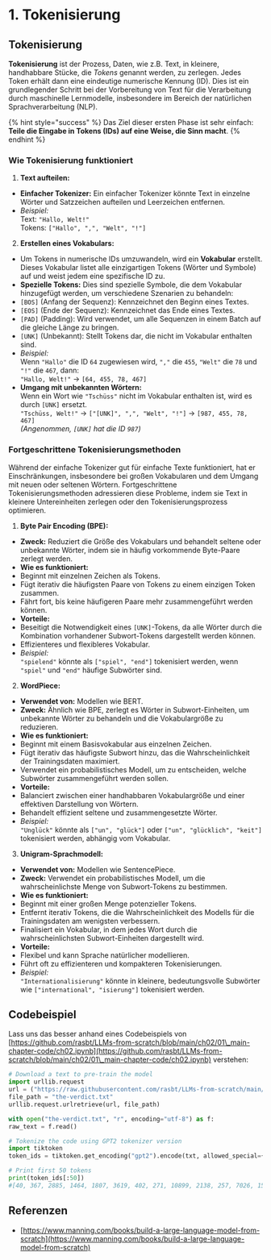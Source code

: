 # 1. Tokenisierung

## Tokenisierung

**Tokenisierung** ist der Prozess, Daten, wie z.B. Text, in kleinere, handhabbare Stücke, die _Tokens_ genannt werden, zu zerlegen. Jedes Token erhält dann eine eindeutige numerische Kennung (ID). Dies ist ein grundlegender Schritt bei der Vorbereitung von Text für die Verarbeitung durch maschinelle Lernmodelle, insbesondere im Bereich der natürlichen Sprachverarbeitung (NLP).

{% hint style="success" %}
Das Ziel dieser ersten Phase ist sehr einfach: **Teile die Eingabe in Tokens (IDs) auf eine Weise, die Sinn macht**.
{% endhint %}

### **Wie Tokenisierung funktioniert**

1. **Text aufteilen:**
* **Einfacher Tokenizer:** Ein einfacher Tokenizer könnte Text in einzelne Wörter und Satzzeichen aufteilen und Leerzeichen entfernen.
* _Beispiel:_\
Text: `"Hallo, Welt!"`\
Tokens: `["Hallo", ",", "Welt", "!"]`
2. **Erstellen eines Vokabulars:**
* Um Tokens in numerische IDs umzuwandeln, wird ein **Vokabular** erstellt. Dieses Vokabular listet alle einzigartigen Tokens (Wörter und Symbole) auf und weist jedem eine spezifische ID zu.
* **Spezielle Tokens:** Dies sind spezielle Symbole, die dem Vokabular hinzugefügt werden, um verschiedene Szenarien zu behandeln:
* `[BOS]` (Anfang der Sequenz): Kennzeichnet den Beginn eines Textes.
* `[EOS]` (Ende der Sequenz): Kennzeichnet das Ende eines Textes.
* `[PAD]` (Padding): Wird verwendet, um alle Sequenzen in einem Batch auf die gleiche Länge zu bringen.
* `[UNK]` (Unbekannt): Stellt Tokens dar, die nicht im Vokabular enthalten sind.
* _Beispiel:_\
Wenn `"Hallo"` die ID `64` zugewiesen wird, `","` die `455`, `"Welt"` die `78` und `"!"` die `467`, dann:\
`"Hallo, Welt!"` → `[64, 455, 78, 467]`
* **Umgang mit unbekannten Wörtern:**\
Wenn ein Wort wie `"Tschüss"` nicht im Vokabular enthalten ist, wird es durch `[UNK]` ersetzt.\
`"Tschüss, Welt!"` → `["[UNK]", ",", "Welt", "!"]` → `[987, 455, 78, 467]`\
_(Angenommen, `[UNK]` hat die ID `987`)_

### **Fortgeschrittene Tokenisierungsmethoden**

Während der einfache Tokenizer gut für einfache Texte funktioniert, hat er Einschränkungen, insbesondere bei großen Vokabularen und dem Umgang mit neuen oder seltenen Wörtern. Fortgeschrittene Tokenisierungsmethoden adressieren diese Probleme, indem sie Text in kleinere Untereinheiten zerlegen oder den Tokenisierungsprozess optimieren.

1. **Byte Pair Encoding (BPE):**
* **Zweck:** Reduziert die Größe des Vokabulars und behandelt seltene oder unbekannte Wörter, indem sie in häufig vorkommende Byte-Paare zerlegt werden.
* **Wie es funktioniert:**
* Beginnt mit einzelnen Zeichen als Tokens.
* Fügt iterativ die häufigsten Paare von Tokens zu einem einzigen Token zusammen.
* Fährt fort, bis keine häufigeren Paare mehr zusammengeführt werden können.
* **Vorteile:**
* Beseitigt die Notwendigkeit eines `[UNK]`-Tokens, da alle Wörter durch die Kombination vorhandener Subwort-Tokens dargestellt werden können.
* Effizienteres und flexibleres Vokabular.
* _Beispiel:_\
`"spielend"` könnte als `["spiel", "end"]` tokenisiert werden, wenn `"spiel"` und `"end"` häufige Subwörter sind.
2. **WordPiece:**
* **Verwendet von:** Modellen wie BERT.
* **Zweck:** Ähnlich wie BPE, zerlegt es Wörter in Subwort-Einheiten, um unbekannte Wörter zu behandeln und die Vokabulargröße zu reduzieren.
* **Wie es funktioniert:**
* Beginnt mit einem Basisvokabular aus einzelnen Zeichen.
* Fügt iterativ das häufigste Subwort hinzu, das die Wahrscheinlichkeit der Trainingsdaten maximiert.
* Verwendet ein probabilistisches Modell, um zu entscheiden, welche Subwörter zusammengeführt werden sollen.
* **Vorteile:**
* Balanciert zwischen einer handhabbaren Vokabulargröße und einer effektiven Darstellung von Wörtern.
* Behandelt effizient seltene und zusammengesetzte Wörter.
* _Beispiel:_\
`"Unglück"` könnte als `["un", "glück"]` oder `["un", "glücklich", "keit"]` tokenisiert werden, abhängig vom Vokabular.
3. **Unigram-Sprachmodell:**
* **Verwendet von:** Modellen wie SentencePiece.
* **Zweck:** Verwendet ein probabilistisches Modell, um die wahrscheinlichste Menge von Subwort-Tokens zu bestimmen.
* **Wie es funktioniert:**
* Beginnt mit einer großen Menge potenzieller Tokens.
* Entfernt iterativ Tokens, die die Wahrscheinlichkeit des Modells für die Trainingsdaten am wenigsten verbessern.
* Finalisiert ein Vokabular, in dem jedes Wort durch die wahrscheinlichsten Subwort-Einheiten dargestellt wird.
* **Vorteile:**
* Flexibel und kann Sprache natürlicher modellieren.
* Führt oft zu effizienteren und kompakteren Tokenisierungen.
* _Beispiel:_\
`"Internationalisierung"` könnte in kleinere, bedeutungsvolle Subwörter wie `["international", "isierung"]` tokenisiert werden.

## Codebeispiel

Lass uns das besser anhand eines Codebeispiels von [https://github.com/rasbt/LLMs-from-scratch/blob/main/ch02/01\_main-chapter-code/ch02.ipynb](https://github.com/rasbt/LLMs-from-scratch/blob/main/ch02/01\_main-chapter-code/ch02.ipynb) verstehen:
```python
# Download a text to pre-train the model
import urllib.request
url = ("https://raw.githubusercontent.com/rasbt/LLMs-from-scratch/main/ch02/01_main-chapter-code/the-verdict.txt")
file_path = "the-verdict.txt"
urllib.request.urlretrieve(url, file_path)

with open("the-verdict.txt", "r", encoding="utf-8") as f:
raw_text = f.read()

# Tokenize the code using GPT2 tokenizer version
import tiktoken
token_ids = tiktoken.get_encoding("gpt2").encode(txt, allowed_special={"[EOS]"}) # Allow the user of the tag "[EOS]"

# Print first 50 tokens
print(token_ids[:50])
#[40, 367, 2885, 1464, 1807, 3619, 402, 271, 10899, 2138, 257, 7026, 15632, 438, 2016, 257, 922, 5891, 1576, 438, 568, 340, 373, 645, 1049, 5975, 284, 502, 284, 3285, 326, 11, 287, 262, 6001, 286, 465, 13476, 11, 339, 550, 5710, 465, 12036, 11, 6405, 257, 5527, 27075, 11]
```
## Referenzen

* [https://www.manning.com/books/build-a-large-language-model-from-scratch](https://www.manning.com/books/build-a-large-language-model-from-scratch)
